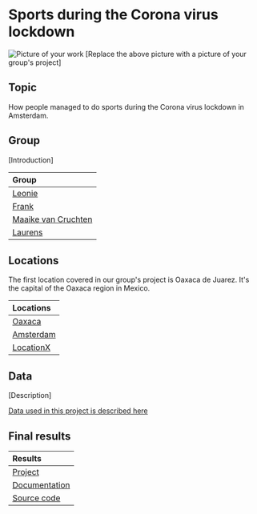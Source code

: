 # Sports during the Corona virus lockdown

<!-- It's always a good idea to start with an image. For example, you could take a screenshot of your work and place it in the images directory of this repository: -->
![Picture of your work](images/screenshot.jpg)
[Replace the above picture with a picture of your group's project]

## Topic
<!-- In this section, you can describe the topic you and your group have worked on. You can include images, links and everything else supported by the Markdown syntax. Try to make this section not much longer than three or four paragraphs. -->
How people managed to do sports during the Corona virus lockdown in Amsterdam.

## Group

<!-- A brief introduction about your group. Make it playful :) -->
[Introduction]

<!-- This section includes a mandatory table that lists the names of all group members and links to their profile pages:  -->
| Group                                                               |
|:--------------------------------------------------------------------|
| [Leonie](group/Leonie.md)   |
| [Frank](group/Frank.md) |
| [Maaike van Cruchten](group/MaaikeVanCruchten.md) |
| [Laurens](group/Laurens.md) |

## Locations

<!-- Start with a description about why these locations are chosen and why they are important for this topic. -->
The first location covered in our group's project is Oaxaca de Juarez. It's the capital of the Oaxaca region in Mexico.

<!-- This section also includes a mandatory table, this table lists each location and links to their Wikidata items: -->
| Locations                                           |
|:----------------------------------------------------|
| [Oaxaca](https://www.wikidata.org/wiki/Q131429)  |
| [Amsterdam](https://www.wikidata.org/wiki/Q727) |
| [LocationX](https://www.wikidata.org/wiki/Q5465)    |

## Data
<!-- Here you can give a short description of the sources you've used. You can describe them in more detail on the page dedicated to data in the [data folder](data/README.md). -->
[Description]

[Data used in this project is described here](data/README.md)

## Final results

<!-- Include a short description about what you've made, your approach, and how you've used the data sources used. -->

<!-- In the table below, add links to an online version of your project, and =, if available, to its documentation and source code: -->
| Results
|:------------------------------------------|
| [Project](https://...)                    |
| [Documentation](https://...)              |
| [Source code](https://github.com/.../...) |
